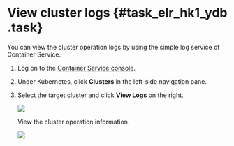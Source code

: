 # View cluster logs {#task_elr_hk1_ydb .task}

You can view the cluster operation logs by using the simple log service of Container Service.

1.  Log on to the [Container Service console](https://cs.console.aliyun.com). 
2.  Under Kubernetes, click **Clusters** in the left-side navigation pane. 
3.  Select the target cluster and click **View Logs** on the right. 

    ![](http://static-aliyun-doc.oss-cn-hangzhou.aliyuncs.com/assets/img/6977/15341436715680_en-US.png)

    View the cluster operation information.

    ![](http://static-aliyun-doc.oss-cn-hangzhou.aliyuncs.com/assets/img/6977/15341436725681_en-US.png)


